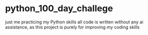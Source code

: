 # python_100_day_challege
just me practicing my Python skills
all code is written without any ai assistance, as this project is purely for improving my coding skills
